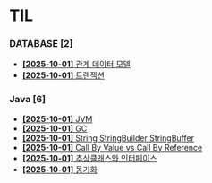 # TIL
 
### DATABASE [2]
- [**[2025-10-01]**  관계 데이터 모델](https://github.com/A-lass/TIL/blob/main/DATABASE/관계_데이터_모델.md)
- [**[2025-10-01]**  트랜잭션](https://github.com/A-lass/TIL/blob/main/DATABASE/트랜잭션.md)
### Java [6]
- [**[2025-10-01]**  JVM](https://github.com/A-lass/TIL/blob/main/Java/JVM.md)
- [**[2025-10-01]**  GC](https://github.com/A-lass/TIL/blob/main/Java/GC.md)
- [**[2025-10-01]**  String StringBuilder StringBuffer](https://github.com/A-lass/TIL/blob/main/Java/String_StringBuilder_StringBuffer.md)
- [**[2025-10-01]**  Call By Value vs Call By Reference](https://github.com/A-lass/TIL/blob/main/Java/Call_By_Value_vs_Call_By_Reference.md)
- [**[2025-10-01]**  추상클래스와 인터페이스](https://github.com/A-lass/TIL/blob/main/Java/추상클래스와_인터페이스.md)
- [**[2025-10-01]**  동기화](https://github.com/A-lass/TIL/blob/main/Java/동기화.md)
